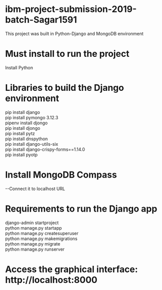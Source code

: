 # ibm-project-submission-2019-batch-Sagar1591
This project was built in Python-Django and MongoDB environment

# Must install to run the project
Install Python

# Libraries to build the Django environment
pip install django  
pip install pymongo 3.12.3  
pipenv install djongo  
pip install djongo  
pip install pytz  
pip install dnspython  
pip install django-utils-six  
pip install django-crispy-forms==1.14.0  
pip install pyotp  

# Install MongoDB Compass
--Connect it to localhost URL  

# Requirements to run the Django app
django-admin startproject  
python manage.py startapp  
python manage.py createsuperuser  
python manage.py makemigrations  
python manage.py migrate  
python manage.py runserver  

# Access the graphical interface: http://localhost:8000
